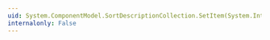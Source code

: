 ```yaml
---
uid: System.ComponentModel.SortDescriptionCollection.SetItem(System.Int32,System.ComponentModel.SortDescription)
internalonly: False
---
```

